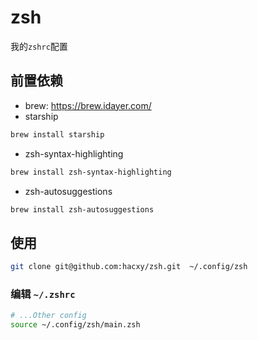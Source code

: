 # zsh

我的`zshrc`配置

## 前置依赖

- brew: https://brew.idayer.com/
- starship

```sh
brew install starship
```

- zsh-syntax-highlighting

```sh
brew install zsh-syntax-highlighting
```

- zsh-autosuggestions

```sh
brew install zsh-autosuggestions
```

## 使用

```sh
git clone git@github.com:hacxy/zsh.git  ~/.config/zsh
```

### 编辑 `~/.zshrc`

```sh
# ...Other config
source ~/.config/zsh/main.zsh
```
